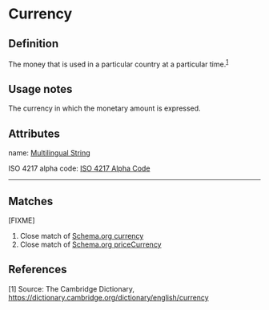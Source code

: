 # Currency

## Definition
The money that is used in a particular country at a particular time.<sup>[1](#fn1)</sup>

## Usage notes
The currency in which the monetary amount is expressed.

## Attributes
name: [Multilingual String](../datatypes/Multilingual_String.md)

ISO 4217 alpha code: [ISO 4217 Alpha Code](../datatypes/ISO_4217_Alpha_Code.md)

---

## Matches
[FIXME]
1. Close match of [Schema.org currency](https://schema.org/currency)
2. Close match of [Schema.org priceCurrency](https://schema.org/priceCurrency)

## References
<a name="fn1">\[1\]</a> Source: The Cambridge Dictionary, https://dictionary.cambridge.org/dictionary/english/currency
